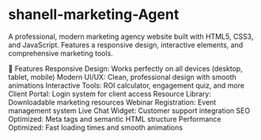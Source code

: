 # shanell-marketing-Agent
A professional, modern marketing agency website built with HTML5, CSS3, and JavaScript. Features a responsive design, interactive elements, and comprehensive marketing tools.

🚀 Features
Responsive Design: Works perfectly on all devices (desktop, tablet, mobile)
Modern UI/UX: Clean, professional design with smooth animations
Interactive Tools: ROI calculator, engagement quiz, and more
Client Portal: Login system for client access
Resource Library: Downloadable marketing resources
Webinar Registration: Event management system
Live Chat Widget: Customer support integration
SEO Optimized: Meta tags and semantic HTML structure
Performance Optimized: Fast loading times and smooth animations
